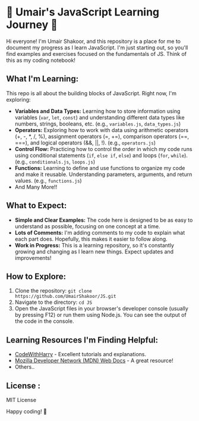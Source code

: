 # 👶 Umair's JavaScript Learning Journey 👣

Hi everyone! I'm Umair Shakoor, and this repository is a place for me to document my progress as I learn JavaScript. I'm just starting out, so you'll find examples and exercises focused on the fundamentals of JS.  Think of this as my coding notebook!

## What I'm Learning:

This repo is all about the building blocks of JavaScript.  Right now, I'm exploring:

*   **Variables and Data Types:**  Learning how to store information using variables (`var`, `let`, `const`) and understanding different data types like numbers, strings, booleans, etc. (e.g., `variables.js`, `data_types.js`)
*   **Operators:**  Exploring how to work with data using arithmetic operators (+, -, \*, /, %), assignment operators (=, +=), comparison operators (==, ===), and logical operators (&&, ||, !). (e.g., `operators.js`)
*   **Control Flow:**  Practicing how to control the order in which my code runs using conditional statements (`if`, `else if`, `else`) and loops (`for`, `while`). (e.g., `conditionals.js`, `loops.js`)
*   **Functions:**  Learning to define and use functions to organize my code and make it reusable.  Understanding parameters, arguments, and return values. (e.g., `functions.js`)
* And Many More!!

## What to Expect:

*   **Simple and Clear Examples:**  The code here is designed to be as easy to understand as possible, focusing on one concept at a time.
*   **Lots of Comments:** I'm adding comments to my code to explain what each part does.  Hopefully, this makes it easier to follow along.
*   **Work in Progress:**  This is a learning repository, so it's constantly growing and changing as I learn new things.  Expect updates and improvements!

## How to Explore:

1.  Clone the repository: `git clone https://github.com/UmairShakoor/JS.git`
2.  Navigate to the directory: `cd JS`
3.  Open the JavaScript files in your browser's developer console (usually by pressing F12) or run them using Node.js.  You can see the output of the code in the console.

## Learning Resources I'm Finding Helpful:

*   [CodeWithHarry](https://www.youtube.com/@CodeWithHarry) - Excellent tutorials and explanations.
*   [Mozilla Developer Network (MDN) Web Docs](https://developer.mozilla.org/en-US/docs/Web/JavaScript) - A great resource!
* Others..


## License :

MIT License

Happy coding!  🎉